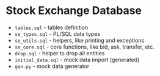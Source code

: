 Stock Exchange Database
===

- `tables.sql` - tables definition
- `se_types.sql` - PL/SQL data types
- `se_utils.sql` - helpers, like printing and exceptions
- `se_core.sql` - core functions, like bid, ask, transfer, etc.
- `drop.sql` - helper to drop all entities
- `initial_data.sql` - mock data import (generated)
- `gen.py` - mock data generator
